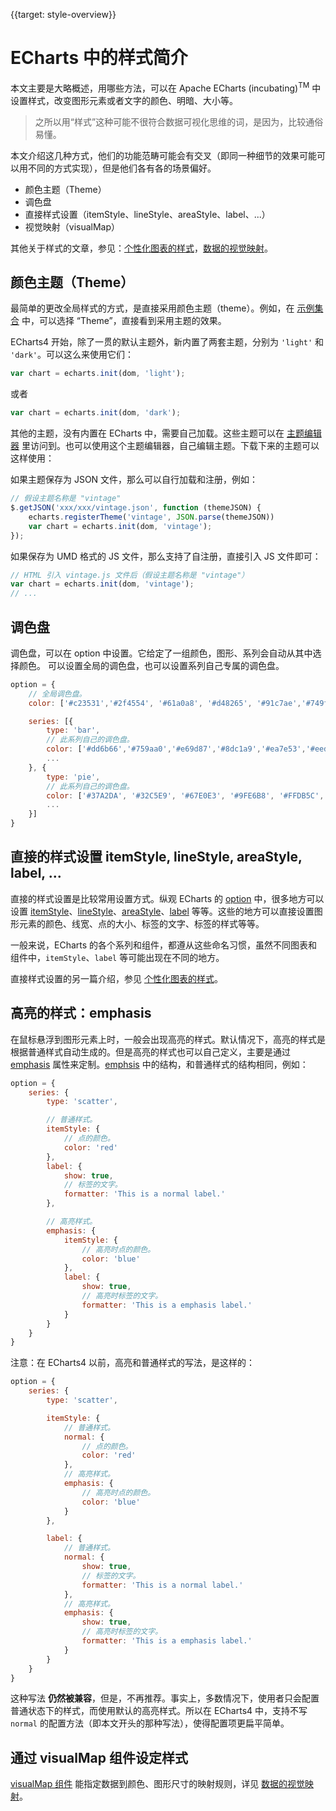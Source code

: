 {{target: style-overview}}

# ECharts 中的样式简介

本文主要是大略概述，用哪些方法，可以在 Apache ECharts (incubating)<sup>TM</sup> 中设置样式，改变图形元素或者文字的颜色、明暗、大小等。

> 之所以用“样式”这种可能不很符合数据可视化思维的词，是因为，比较通俗易懂。

本文介绍这几种方式，他们的功能范畴可能会有交叉（即同一种细节的效果可能可以用不同的方式实现），但是他们各有各的场景偏好。

+ 颜色主题（Theme）
+ 调色盘
+ 直接样式设置（itemStyle、lineStyle、areaStyle、label、...）
+ 视觉映射（visualMap）

其他关于样式的文章，参见：[个性化图表的样式](~%E4%B8%AA%E6%80%A7%E5%8C%96%E5%9B%BE%E8%A1%A8%E7%9A%84%E6%A0%B7%E5%BC%8F)，[数据的视觉映射](~%E6%95%B0%E6%8D%AE%E7%9A%84%E8%A7%86%E8%A7%89%E6%98%A0%E5%B0%84)。



## 颜色主题（Theme）

最简单的更改全局样式的方式，是直接采用颜色主题（theme）。例如，在 [示例集合](${websitePath}/examples/zh/index.html) 中，可以选择 “Theme”，直接看到采用主题的效果。

ECharts4 开始，除了一贯的默认主题外，新内置了两套主题，分别为 `'light'` 和 `'dark'`。可以这么来使用它们：

```js
var chart = echarts.init(dom, 'light');
```

或者

```js
var chart = echarts.init(dom, 'dark');
```

其他的主题，没有内置在 ECharts 中，需要自己加载。这些主题可以在 [主题编辑器](https://echarts.apache.org/zh/theme-builder.html) 里访问到。也可以使用这个主题编辑器，自己编辑主题。下载下来的主题可以这样使用：

如果主题保存为 JSON 文件，那么可以自行加载和注册，例如：
```js
// 假设主题名称是 "vintage"
$.getJSON('xxx/xxx/vintage.json', function (themeJSON) {
    echarts.registerTheme('vintage', JSON.parse(themeJSON))
    var chart = echarts.init(dom, 'vintage');
});
```

如果保存为 UMD 格式的 JS 文件，那么支持了自注册，直接引入 JS 文件即可：
```js
// HTML 引入 vintage.js 文件后（假设主题名称是 "vintage"）
var chart = echarts.init(dom, 'vintage');
// ...
```


## 调色盘

调色盘，可以在 option 中设置。它给定了一组颜色，图形、系列会自动从其中选择颜色。
可以设置全局的调色盘，也可以设置系列自己专属的调色盘。

```js
option = {
    // 全局调色盘。
    color: ['#c23531','#2f4554', '#61a0a8', '#d48265', '#91c7ae','#749f83',  '#ca8622', '#bda29a','#6e7074', '#546570', '#c4ccd3'],

    series: [{
        type: 'bar',
        // 此系列自己的调色盘。
        color: ['#dd6b66','#759aa0','#e69d87','#8dc1a9','#ea7e53','#eedd78','#73a373','#73b9bc','#7289ab', '#91ca8c','#f49f42'],
        ...
    }, {
        type: 'pie',
        // 此系列自己的调色盘。
        color: ['#37A2DA', '#32C5E9', '#67E0E3', '#9FE6B8', '#FFDB5C','#ff9f7f', '#fb7293', '#E062AE', '#E690D1', '#e7bcf3', '#9d96f5', '#8378EA', '#96BFFF'],
        ...
    }]
}
```



## 直接的样式设置 itemStyle, lineStyle, areaStyle, label, ...

直接的样式设置是比较常用设置方式。纵观 ECharts 的 [option](option.html) 中，很多地方可以设置 [itemStyle](option.html#series.itemStyle)、[lineStyle](option.html#series-line.lineStyle)、[areaStyle](option.html#series-line.areaStyle)、[label](option.html#series.label) 等等。这些的地方可以直接设置图形元素的颜色、线宽、点的大小、标签的文字、标签的样式等等。

一般来说，ECharts 的各个系列和组件，都遵从这些命名习惯，虽然不同图表和组件中，`itemStyle`、`label` 等可能出现在不同的地方。

直接样式设置的另一篇介绍，参见 [个性化图表的样式](~%E4%B8%AA%E6%80%A7%E5%8C%96%E5%9B%BE%E8%A1%A8%E7%9A%84%E6%A0%B7%E5%BC%8F)。




## 高亮的样式：emphasis

在鼠标悬浮到图形元素上时，一般会出现高亮的样式。默认情况下，高亮的样式是根据普通样式自动生成的。但是高亮的样式也可以自己定义，主要是通过 [emphasis](option.html#series-scatter.emphasis) 属性来定制。[emphsis](option.html#series-scatter.emphasis) 中的结构，和普通样式的结构相同，例如：

```js
option = {
    series: {
        type: 'scatter',

        // 普通样式。
        itemStyle: {
            // 点的颜色。
            color: 'red'
        },
        label: {
            show: true,
            // 标签的文字。
            formatter: 'This is a normal label.'
        },

        // 高亮样式。
        emphasis: {
            itemStyle: {
                // 高亮时点的颜色。
                color: 'blue'
            },
            label: {
                show: true,
                // 高亮时标签的文字。
                formatter: 'This is a emphasis label.'
            }
        }
    }
}
```

注意：在 ECharts4 以前，高亮和普通样式的写法，是这样的：

```js
option = {
    series: {
        type: 'scatter',

        itemStyle: {
            // 普通样式。
            normal: {
                // 点的颜色。
                color: 'red'
            },
            // 高亮样式。
            emphasis: {
                // 高亮时点的颜色。
                color: 'blue'
            }
        },

        label: {
            // 普通样式。
            normal: {
                show: true,
                // 标签的文字。
                formatter: 'This is a normal label.'
            },
            // 高亮样式。
            emphasis: {
                show: true,
                // 高亮时标签的文字。
                formatter: 'This is a emphasis label.'
            }
        }
    }
}
```

这种写法 **仍然被兼容**，但是，不再推荐。事实上，多数情况下，使用者只会配置普通状态下的样式，而使用默认的高亮样式。所以在 ECharts4 中，支持不写 `normal` 的配置方法（即本文开头的那种写法），使得配置项更扁平简单。



## 通过 visualMap 组件设定样式

[visualMap 组件](option.html#visualMap) 能指定数据到颜色、图形尺寸的映射规则，详见 [数据的视觉映射](~%E6%95%B0%E6%8D%AE%E7%9A%84%E8%A7%86%E8%A7%89%E6%98%A0%E5%B0%84)。
